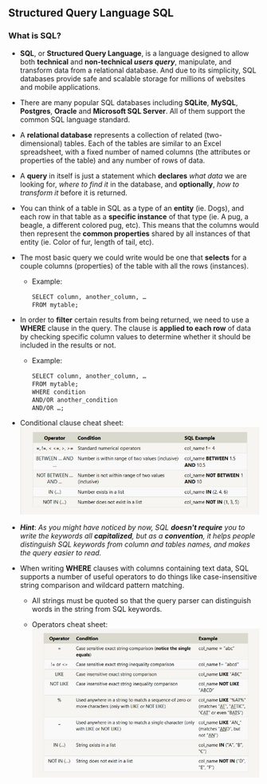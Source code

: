 ## Structured Query Language **SQL**

### What is SQL?

* **SQL**, or **Structured Query Language**, is a language designed to allow both **technical** and **non-technical *users query***, manipulate, and transform data from a relational database. And due to its simplicity, SQL databases provide safe and scalable storage for millions of websites and mobile applications.

* There are many popular SQL databases including **SQLite**, **MySQL**, **Postgres**, **Oracle** and **Microsoft SQL Server**. All of them support the common SQL language standard.

* A **relational database** represents a collection of related (two-dimensional) tables. Each of the tables are similar to an Excel spreadsheet, with a fixed number of named columns (the attributes or properties of the table) and any number of rows of data.

*  A **query** in itself is just a statement which **declares** *what data* we are looking for, *where to find it* in the database, and **optionally**, *how to transform it* before it is returned.

* You can think of a table in SQL as a type of an **entity** (ie. Dogs), and each row in that table as a **specific instance** of that type (ie. A pug, a beagle, a different colored pug, etc). This means that the columns would then represent the **common properties** shared by all instances of that entity (ie. Color of fur, length of tail, etc).

* The most basic query we could write would be one that **selects** for a couple columns (properties) of the table with all the rows (instances).
  * Example: 
    ```
    SELECT column, another_column, …
    FROM mytable;
    ```

* In order to **filter** certain results from being returned, we need to use a **WHERE** clause in the query. The clause is **applied to each row** of data by checking specific column values to determine whether it should be included in the results or not.
  * Example:
    ```
    SELECT column, another_column, …
    FROM mytable;
    WHERE condition
    AND/OR another_condition
    AND/OR …;
    ```
* Conditional clause cheat sheet:
    ![cheatsheet](cheatsheet.JPG)

* ***Hint***: *As you might have noticed by now, SQL **doesn't require** you to write the keywords all **capitalized**, but as a **convention**, it helps people distinguish SQL keywords from column and tables names, and makes the query easier to read.* 

* When writing **WHERE** clauses with columns containing text data, SQL supports a number of useful operators to do things like case-insensitive string comparison and wildcard pattern matching.
  * All strings must be quoted so that the query parser can distinguish     words in the string from SQL keywords. 

  * Operators cheat sheet:
    ![opcheatsheet](opcheatsheet.JPG)